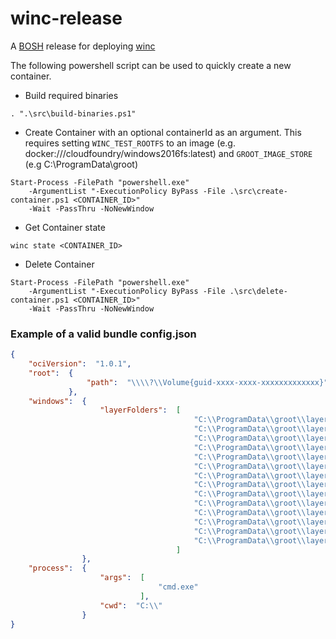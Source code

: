 # winc-release

A [BOSH](http://docs.cloudfoundry.org/bosh/) release for deploying [winc](https://github.com/cloudfoundry-incubator/winc)

The following powershell script can be used to quickly create a new container.

  

- Build required binaries

```
. ".\src\build-binaries.ps1"
```
 
  

- Create Container with an optional containerId as an argument. This requires
  setting `WINC_TEST_ROOTFS` to an image (e.g. docker:///cloudfoundry/windows2016fs:latest)
  and `GROOT_IMAGE_STORE` (e.g  C:\ProgramData\groot)

```
Start-Process -FilePath "powershell.exe" 
    -ArgumentList "-ExecutionPolicy ByPass -File .\src\create-container.ps1 <CONTAINER_ID>" 
    -Wait -PassThru -NoNewWindow
```
 
  

- Get Container state

```
winc state <CONTAINER_ID>
```
 
  

- Delete Container

```
Start-Process -FilePath "powershell.exe" 
    -ArgumentList "-ExecutionPolicy ByPass -File .\src\delete-container.ps1 <CONTAINER_ID>" 
    -Wait -PassThru -NoNewWindow
```
 
  

### Example of a valid bundle config.json

```json
{
    "ociVersion":  "1.0.1",
    "root":  {
                 "path":  "\\\\?\\Volume{guid-xxxx-xxxx-xxxxxxxxxxxxx}"
             },
    "windows":  {
                    "layerFolders":  [
                                         "C:\\ProgramData\\groot\\layers\\fd274a95416d8b52be4a6ddd1ea6052ed5916b8b016149aa741b34883dfc971f",
                                         "C:\\ProgramData\\groot\\layers\\7dd433c4de3bc44df0d6807edb33a22230a88d33a2cd6099bd9fe998f0a90ba2",
                                         "C:\\ProgramData\\groot\\layers\\1c709159adf895343eac065fb51e9b25f4de04bb6b3d03ca8c2b4f1db93ce7e0",
                                         "C:\\ProgramData\\groot\\layers\\279ce138b2063c56de45a35397f5b9a186a8175b1a16a768ef054c229a1c823a",
                                         "C:\\ProgramData\\groot\\layers\\059454d898ea23583c5fa70b9fada36d2c0b09f3c3601b2442d258fe91b51067",
                                         "C:\\ProgramData\\groot\\layers\\bd6be413b77d9bc134ff0b572bf3b0caa8d7d62a1b867201087082436385025d",
                                         "C:\\ProgramData\\groot\\layers\\24759e3c7a6194950aede7e94cde4c2996bc84ab27f1873e4228f53c97049674",
                                         "C:\\ProgramData\\groot\\layers\\7804c2b0472d2f8a6889e58cbddbb90927ddd25e0719544c6dc730825c4fc691",
                                         "C:\\ProgramData\\groot\\layers\\bd23033cec85501bb02616fb11090826da62d27240397ddd32642ee8887aa611",
                                         "C:\\ProgramData\\groot\\layers\\13a59ea54a5c8cde76e6a08570ad16a96e947d6cdf5d5533adcdae208095022b",
                                         "C:\\ProgramData\\groot\\layers\\d3de82d1c9776876f0e2eebcd4b140947cdf13d998b0e0758ce8f1867c6e3a0a",
                                         "C:\\ProgramData\\groot\\layers\\ed2daf58f25289d3db3fd697f387d7bd19a27c5996160bd2900aa3b1840a64fc",
                                         "C:\\ProgramData\\groot\\layers\\a8ab7e3b173a8fd207f24a5c6fbd0359df391fad90bcc393aae7404f64a2314e",
                                         "C:\\ProgramData\\groot\\layers\\4bfe49d7bc33014df317149be23a71dfe176f2ddd6a78977068a37973dde89d8"
                                     ]
                },
    "process":  {
                    "args":  [
                                 "cmd.exe"
                             ],
                    "cwd":  "C:\\"
                }
}
```
 

